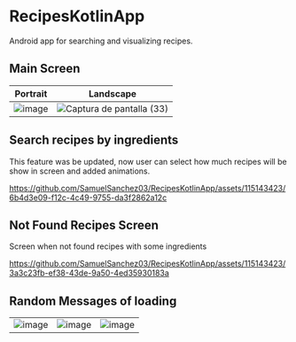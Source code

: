 # RecipesKotlinApp
Android app for searching and visualizing recipes. 

## Main Screen
| Portrait | Landscape |
| ---------|-----------|
| ![image](https://github.com/SamuelSanchez03/RecipesKotlinApp/assets/115143423/76cb34c8-6f3f-4c2e-a04b-1231b43a5215) | ![Captura de pantalla (33)](https://github.com/SamuelSanchez03/RecipesKotlinApp/assets/115143423/6e1aea88-edc3-4e0a-8395-fb4376e8ad1f) |

## Search recipes by ingredients
This feature was be updated, now user can select how much recipes will be show in screen and added animations.

https://github.com/SamuelSanchez03/RecipesKotlinApp/assets/115143423/6b4d3e09-f12c-4c49-9755-da3f2862a12c

## Not Found Recipes Screen
Screen when not found recipes with some ingredients

https://github.com/SamuelSanchez03/RecipesKotlinApp/assets/115143423/3a3c23fb-ef38-43de-9a50-4ed35930183a

## Random Messages of loading
|  |  |  |
|--|--|--|
|![image](https://github.com/SamuelSanchez03/RecipesKotlinApp/assets/115143423/a11d3427-5fed-4c37-aeaa-412b573d8bf3) |![image](https://github.com/SamuelSanchez03/RecipesKotlinApp/assets/115143423/a780dfa2-d544-4779-902e-c37494114920) |![image](https://github.com/SamuelSanchez03/RecipesKotlinApp/assets/115143423/53651305-20e9-4060-9b2a-357208492cd1)|
